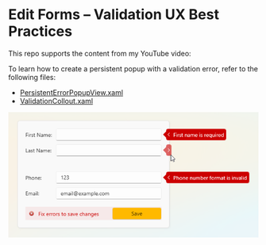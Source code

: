 # Edit Forms – Validation UX Best Practices

This repo supports the content from my YouTube video: 

To learn how to create a persistent popup with a validation error, refer to the following files:
- [PersistentErrorPopupView.xaml](EditFormValidationWpf/Views/PersistentErrorPopupView.xaml)
- [ValidationCollout.xaml](EditFormValidationWpf/Common/ValidationCollout.xaml)

![Persistent Validation Popup](PersistentPopup.png)
